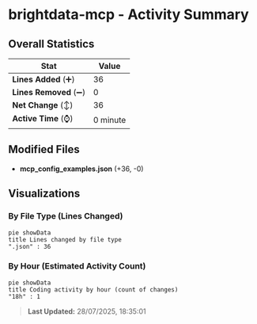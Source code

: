 # brightdata-mcp - Activity Summary 

## Overall Statistics

| Stat                   | Value                                                             |
| ---------------------- | ----------------------------------------------------------------- |
| **Lines Added** (➕)   | 36                                          |
| **Lines Removed** (➖) | 0                                        |
| **Net Change** (↕)    | 36                |
| **Active Time** (⌚)   | 0 minute |


## Modified Files
- **mcp_config_examples.json** (+36, -0)

## Visualizations

### By File Type (Lines Changed)

```mermaid
pie showData
title Lines changed by file type
".json" : 36
```

### By Hour (Estimated Activity Count)

```mermaid
pie showData
title Coding activity by hour (count of changes)
"18h" : 1
```


> **Last Updated:** 28/07/2025, 18:35:01